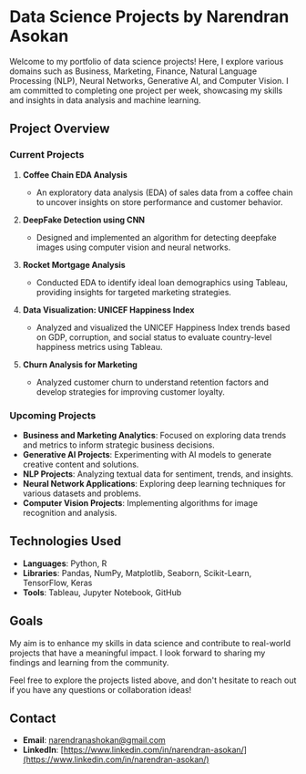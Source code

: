 # Data Science Projects by Narendran Asokan

Welcome to my portfolio of data science projects! Here, I explore various domains such as Business, Marketing, Finance, Natural Language Processing (NLP), Neural Networks, Generative AI, and Computer Vision. I am committed to completing one project per week, showcasing my skills and insights in data analysis and machine learning.

## Project Overview

### Current Projects
1. **Coffee Chain EDA Analysis**
   - An exploratory data analysis (EDA) of sales data from a coffee chain to uncover insights on store performance and customer behavior.

2. **DeepFake Detection using CNN**
   - Designed and implemented an algorithm for detecting deepfake images using computer vision and neural networks.

3. **Rocket Mortgage Analysis**
   - Conducted EDA to identify ideal loan demographics using Tableau, providing insights for targeted marketing strategies.

4. **Data Visualization: UNICEF Happiness Index**
   - Analyzed and visualized the UNICEF Happiness Index trends based on GDP, corruption, and social status to evaluate country-level happiness metrics using Tableau.

5. **Churn Analysis for Marketing**
   - Analyzed customer churn to understand retention factors and develop strategies for improving customer loyalty.

### Upcoming Projects
- **Business and Marketing Analytics**: Focused on exploring data trends and metrics to inform strategic business decisions.
- **Generative AI Projects**: Experimenting with AI models to generate creative content and solutions.
- **NLP Projects**: Analyzing textual data for sentiment, trends, and insights.
- **Neural Network Applications**: Exploring deep learning techniques for various datasets and problems.
- **Computer Vision Projects**: Implementing algorithms for image recognition and analysis.

## Technologies Used
- **Languages**: Python, R
- **Libraries**: Pandas, NumPy, Matplotlib, Seaborn, Scikit-Learn, TensorFlow, Keras
- **Tools**: Tableau, Jupyter Notebook, GitHub

## Goals
My aim is to enhance my skills in data science and contribute to real-world projects that have a meaningful impact. I look forward to sharing my findings and learning from the community.

Feel free to explore the projects listed above, and don't hesitate to reach out if you have any questions or collaboration ideas!

## Contact
- **Email**: [narendranashokan@gmail.com](mailto:narendranashokan@gmail.com)
- **LinkedIn**: [https://www.linkedin.com/in/narendran-asokan/](https://www.linkedin.com/in/narendran-asokan/)
